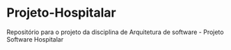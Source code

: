 # Projeto-Hospitalar
Repositório para o projeto da disciplina de Arquitetura de software - Projeto Software Hospitalar
